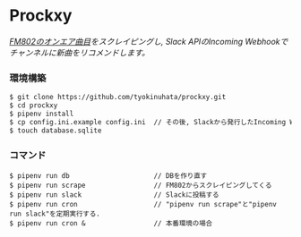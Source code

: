 # Prockxy
*[FM802のオンエア曲目](https://funky802.com/service/OnairList/today)をスクレイピングし, Slack APIのIncoming Webhookでチャンネルに新曲をリコメンドします。*

### 環境構築

```bash
$ git clone https://github.com/tyokinuhata/prockxy.git
$ cd prockxy
$ pipenv install
$ cp config.ini.example config.ini  // その後, Slackから発行したIncoming WebhookのURLを追記する
$ touch database.sqlite
```

### コマンド

```
$ pipenv run db                     // DBを作り直す
$ pipenv run scrape                 // FM802からスクレイピングしてくる
$ pipenv run slack                  // Slackに投稿する
$ pipenv run cron                   // "pipenv run scrape"と"pipenv run slack"を定期実行する.
$ pipenv run cron &                 // 本番環境の場合
```